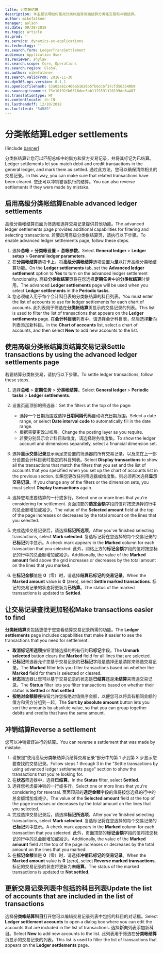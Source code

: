 ```yaml
---
title: 分类帐结算
description: 本主题说明如何使用分类帐结算页面结算分类帐交易和冲销结算。
author: mikefalkner
manager: aolson
ms.date: 09/28/2018
ms.topic: article
ms.prod: ''
ms.service: dynamics-ax-applications
ms.technology: ''
ms.search.form: LedgerTransSettlement
audience: Application User
ms.reviewer: shylaw
ms.search.scope: Core, Operations
ms.search.region: Global
ms.author: mikefalkner
ms.search.validFrom: 2018-11-30
ms.dyn365.ops.version: 8.1.1
ms.openlocfilehash: 53a02a61c466a51626b5fb6dc6f17cfd563540b9
ms.sourcegitcommit: 73e10192fb6318dee5bb1129591120199de6a487
ms.translationtype: HT
ms.contentlocale: zh-CN
ms.lasthandoff: 12/20/2018
ms.locfileid: "54589"
---
```

# <a name="ledger-settlements"></a><span data-ttu-id="42fd4-103">分类帐结算</span><span class="sxs-lookup"><span data-stu-id="42fd4-103">Ledger settlements</span></span>

[!include [banner](../includes/banner.md)]

<span data-ttu-id="42fd4-104">分类帐结算让您可以匹配总帐中的借方和贷方交易记录，并将其标记为已结算。</span><span class="sxs-lookup"><span data-stu-id="42fd4-104">Ledger settlements let you match debit and credit transactions in the general ledger, and mark them as settled.</span></span> <span data-ttu-id="42fd4-105">通过此方法，您可以确保清除相关的交易记录。</span><span class="sxs-lookup"><span data-stu-id="42fd4-105">In this way, you can make sure that related transactions have been cleared.</span></span> <span data-ttu-id="42fd4-106">您还可以冲销错误执行的结算。</span><span class="sxs-lookup"><span data-stu-id="42fd4-106">You can also reverse settlements if they were made by mistake.</span></span>

## <a name="enable-advanced-ledger-settlements"></a><span data-ttu-id="42fd4-107">启用高级分类帐结算</span><span class="sxs-lookup"><span data-stu-id="42fd4-107">Enable advanced ledger settlements</span></span>

<span data-ttu-id="42fd4-108">高级分类帐结算页面为筛选和选择交易记录提供其他功能。</span><span class="sxs-lookup"><span data-stu-id="42fd4-108">The advanced ledger settlements page provides additional capabilities for filtering and selecting transactions.</span></span> <span data-ttu-id="42fd4-109">若要启用高级分类帐结算页，请执行以下步骤。</span><span class="sxs-lookup"><span data-stu-id="42fd4-109">To enable advanced ledger settlements page, follow these steps.</span></span>

1. <span data-ttu-id="42fd4-110">选择**总帐** \> **分类帐设置** \> **总帐参数**。</span><span class="sxs-lookup"><span data-stu-id="42fd4-110">Select **General ledger** \> **Ledger setup** \> **General ledger parameters**.</span></span> 
2. <span data-ttu-id="42fd4-111">在**分类帐结算**选项卡上，将**高级分类帐结算**选项设置为**是**以打开高级分类帐结算功能。</span><span class="sxs-lookup"><span data-stu-id="42fd4-111">On the **Ledger settlements** tab, set the **Advanced ledger settlement** option to **Yes** to turn on the advanced ledger settlement functionality.</span></span> <span data-ttu-id="42fd4-112">高级**分类帐结算**页将在您选择**定期任务**中的**分类帐结算**时使用。</span><span class="sxs-lookup"><span data-stu-id="42fd4-112">The advanced **Ledger settlements** page will be used when you select **Ledger settlements** in the **Periodic tasks**.</span></span> 
3. <span data-ttu-id="42fd4-113">您必须输入用于每个会计科目表的分类帐结算的科目列表。</span><span class="sxs-lookup"><span data-stu-id="42fd4-113">You must enter the list of accounts to use for ledger settlements for each chart of accounts.</span></span> <span data-ttu-id="42fd4-114">此列表用于筛选在**分类帐结算**页显示的交易记录的列表。</span><span class="sxs-lookup"><span data-stu-id="42fd4-114">This list is used to filter the list of transactions that appears on the **Ledger settlements** page.</span></span> <span data-ttu-id="42fd4-115">在**会计科目表**列表中，请选择会计科目表，然后选择**新**向列表添加新科目。</span><span class="sxs-lookup"><span data-stu-id="42fd4-115">In the **Chart of accounts** list, select a chart of accounts, and then select **New** to add new accounts to the list.</span></span>

## <a name="settle-transactions-by-using-the-advanced-ledger-settlements-page"></a><span data-ttu-id="42fd4-116">使用高级分类帐结算页结算交易记录</span><span class="sxs-lookup"><span data-stu-id="42fd4-116">Settle transactions by using the advanced ledger settlements page</span></span>

<span data-ttu-id="42fd4-117">若要结算分类帐交易，请执行以下步骤。</span><span class="sxs-lookup"><span data-stu-id="42fd4-117">To settle ledger transactions, follow these steps.</span></span>

1. <span data-ttu-id="42fd4-118">选择**总帐** \> **定期任务** \> **分类帐结算**。</span><span class="sxs-lookup"><span data-stu-id="42fd4-118">Select **General ledger** \> **Periodic tasks** \> **Ledger settlements**.</span></span>
2. <span data-ttu-id="42fd4-119">设置页面顶部的筛选器：</span><span class="sxs-lookup"><span data-stu-id="42fd4-119">Set the filters at the top of the page:</span></span>

    - <span data-ttu-id="42fd4-120">选择一个日期范围或选择**日期间隔代码**自动填充日期范围。</span><span class="sxs-lookup"><span data-stu-id="42fd4-120">Select a date range, or select **Date interval code** to automatically fill in the date range.</span></span>
    - <span data-ttu-id="42fd4-121">根据需要更改过帐层。</span><span class="sxs-lookup"><span data-stu-id="42fd4-121">Change the posting layer as you require.</span></span>
    - <span data-ttu-id="42fd4-122">若要分别显示会计科目和维度，请选择财务维度集。</span><span class="sxs-lookup"><span data-stu-id="42fd4-122">To show the ledger account and dimensions separately, select a financial dimension set.</span></span>

3. <span data-ttu-id="42fd4-123">选择**显示交易记录**显示满足您设置的筛选器的所有交易记录，以及您在上一部分设置会计科目表时指定的科目列表。</span><span class="sxs-lookup"><span data-stu-id="42fd4-123">Select **Display transactions** to show all the transactions that match the filters that you set and the list of accounts that you specified when you set up the chart of accounts list in the previous section.</span></span> <span data-ttu-id="42fd4-124">如果您更改任何筛选器或维度集，则必须再次选择**显示交易记录**。</span><span class="sxs-lookup"><span data-stu-id="42fd4-124">If you change any of the filters or the dimension sets, you must select **Display transactions** again.</span></span>
4. <span data-ttu-id="42fd4-125">选择您考虑要结算的一行或多行。</span><span class="sxs-lookup"><span data-stu-id="42fd4-125">Select one or more lines that you're considering for settlement.</span></span> <span data-ttu-id="42fd4-126">页面顶部的**选定金额**字段的值将按您选择的行中的总金额增加或减少。</span><span class="sxs-lookup"><span data-stu-id="42fd4-126">The value of the **Selected amount** field at the top of the page increases or decreases by the total amount on the lines that you selected.</span></span>
5. <span data-ttu-id="42fd4-127">完成选择交易记录后，请选择**标记所选项**。</span><span class="sxs-lookup"><span data-stu-id="42fd4-127">After you've finished selecting transactions, select **Mark selected**.</span></span> <span data-ttu-id="42fd4-128">复选标记将在您选择的每个交易记录的**已标记**列中显示。</span><span class="sxs-lookup"><span data-stu-id="42fd4-128">A check mark appears in the **Marked** column for each transaction that you selected.</span></span> <span data-ttu-id="42fd4-129">此外，网格上方的**标记金额**字段的值将按您标记的行中的总金额增加或减少。</span><span class="sxs-lookup"><span data-stu-id="42fd4-129">Additionally, the value of the **Marked amount** field above the grid increases or decreases by the total amount on the lines that you marked.</span></span>
6. <span data-ttu-id="42fd4-130">在**标记金额**值是 **0**（零）时，请选择**结算已标记的交易记录**。</span><span class="sxs-lookup"><span data-stu-id="42fd4-130">When the **Marked amount** value is **0** (zero), select **Settle marked transactions**.</span></span> <span data-ttu-id="42fd4-131">标记的交易记录的状态将更新为**已结算**。</span><span class="sxs-lookup"><span data-stu-id="42fd4-131">The status of the marked transactions is updated to **Settled**.</span></span>

## <a name="make-transactions-easier-to-find"></a><span data-ttu-id="42fd4-132">让交易记录查找更加轻松</span><span class="sxs-lookup"><span data-stu-id="42fd4-132">Make transactions easier to find</span></span>

<span data-ttu-id="42fd4-133">**分类帐结算**页包括更便于您查看结算交易记录所需的功能。</span><span class="sxs-lookup"><span data-stu-id="42fd4-133">The **Ledger settlements** page includes capabilities that make it easier to see the transactions that you need for settlement.</span></span>

- <span data-ttu-id="42fd4-134">**取消标记所选项**按钮清除选择的所有行的**已标记**字段。</span><span class="sxs-lookup"><span data-stu-id="42fd4-134">The **Unmark selected** button clears the **Marked** field for all lines that are selected.</span></span>
- <span data-ttu-id="42fd4-135">**已标记**筛选器允许您基于交易记录的**已标记**字段是选择还是清除来筛选交易记录。</span><span class="sxs-lookup"><span data-stu-id="42fd4-135">The **Marked** filter lets you filter transactions based on whether the **Marked** field for them is selected or cleared.</span></span>
- <span data-ttu-id="42fd4-136">**状态**筛选器让您可以基于交易记录的状态是**已结算**还是**未结算**来筛选交易记录。</span><span class="sxs-lookup"><span data-stu-id="42fd4-136">The **Status** filter lets you filter transactions based on whether their status is **Settled** or **Not settled**.</span></span>
- <span data-ttu-id="42fd4-137">**按绝对金额排序**按钮允许您按绝对值排序金额，以便您可以将具有相同金额的借方和贷方分组到一起。</span><span class="sxs-lookup"><span data-stu-id="42fd4-137">The **Sort by absolute amount** button lets you sort the amounts by absolute value, so that you can group together debits and credits that have the same amount.</span></span>

## <a name="reverse-a-settlement"></a><span data-ttu-id="42fd4-138">冲销结算</span><span class="sxs-lookup"><span data-stu-id="42fd4-138">Reverse a settlement</span></span>

<span data-ttu-id="42fd4-139">您可以冲销错误进行的结算。</span><span class="sxs-lookup"><span data-stu-id="42fd4-139">You can reverse a settlement that was made by mistake.</span></span>

1. <span data-ttu-id="42fd4-140">请按照“使用高级分类帐结算页结算交易记录”部分中的第 1 步到第 3 步显示您要查找的交易记录。</span><span class="sxs-lookup"><span data-stu-id="42fd4-140">Follow steps 1 through 3 in the "Settle transactions by using advanced ledger settlements page" section to show the transactions that you're looking for.</span></span>
2. <span data-ttu-id="42fd4-141">在**状态**筛选器中，选择**已结算**。</span><span class="sxs-lookup"><span data-stu-id="42fd4-141">In the **Status** filter, select **Settled**.</span></span>
3. <span data-ttu-id="42fd4-142">选择您考虑要冲销的一行或多行。</span><span class="sxs-lookup"><span data-stu-id="42fd4-142">Select one or more lines that you're considering for reversal.</span></span> <span data-ttu-id="42fd4-143">页面顶部的**选定金额**字段的值将按您选择的行中的总金额增加或减少。</span><span class="sxs-lookup"><span data-stu-id="42fd4-143">The value of the **Selected amount** field at the top of the page increases or decreases by the total amount on the lines that you selected.</span></span>
4. <span data-ttu-id="42fd4-144">完成选择交易记录后，请选择**标记所选项**。</span><span class="sxs-lookup"><span data-stu-id="42fd4-144">After you've finished selecting transactions, select **Mark selected**.</span></span> <span data-ttu-id="42fd4-145">复选标记将在您选择的每个交易记录的**已标记**列中显示。</span><span class="sxs-lookup"><span data-stu-id="42fd4-145">A check mark appears in the **Marked** column for each transaction that you selected.</span></span> <span data-ttu-id="42fd4-146">此外，页面顶部的**标记金额**字段的值将按您标记的行中的总金额增加或减少。</span><span class="sxs-lookup"><span data-stu-id="42fd4-146">Additionally, the value of the **Marked amount** field at the top of the page increases or decreases by the total amount on the lines that you marked.</span></span>
5. <span data-ttu-id="42fd4-147">在**标记金额**值是 **0**（零）时，请选择**冲销已标记的交易记录**。</span><span class="sxs-lookup"><span data-stu-id="42fd4-147">When the **Marked amount** value is **0** (zero), select **Reverse marked transactions**.</span></span> <span data-ttu-id="42fd4-148">标记的交易记录的状态将更新为**未结算**。</span><span class="sxs-lookup"><span data-stu-id="42fd4-148">The status of the marked transactions is updated to **Not settled**.</span></span>

## <a name="update-the-list-of-accounts-that-are-included-in-the-list-of-transactions"></a><span data-ttu-id="42fd4-149">更新交易记录列表中包括的科目列表</span><span class="sxs-lookup"><span data-stu-id="42fd4-149">Update the list of accounts that are included in the list of transactions</span></span>

<span data-ttu-id="42fd4-150">选择**分类帐结算科目**打开您可以编辑交易记录列表中包括的科目的对话框。</span><span class="sxs-lookup"><span data-stu-id="42fd4-150">Select **Ledger settlement accounts** to open a dialog box where you can edit the accounts that are included in the list of transactions.</span></span> <span data-ttu-id="42fd4-151">选择**新**向列表添加新科目。</span><span class="sxs-lookup"><span data-stu-id="42fd4-151">Select **New** to add new accounts to the list.</span></span> <span data-ttu-id="42fd4-152">此列表用于筛选在**分类帐结算**页显示的交易记录的列表。</span><span class="sxs-lookup"><span data-stu-id="42fd4-152">This list is used to filter the list of transactions that appears on the **Ledger settlements** page.</span></span>
